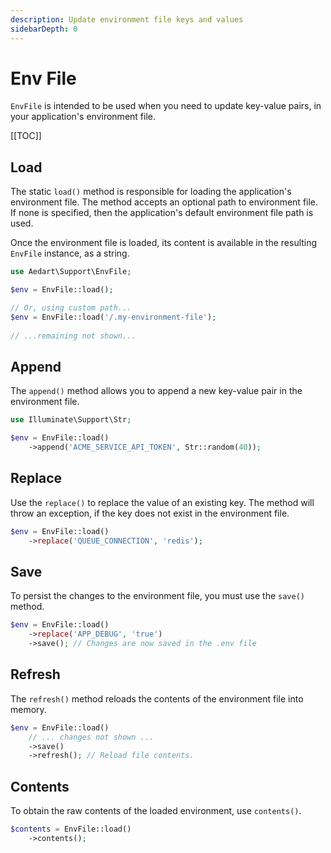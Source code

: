 ```yaml
---
description: Update environment file keys and values
sidebarDepth: 0
---
```


# Env File

`EnvFile` is intended to be used when you need to update key-value pairs, in your application's environment file.

[[TOC]]

## Load

The static `load()` method is responsible for loading the application's environment file.
The method accepts an optional path to environment file. If none is specified, then the application's default
environment file path is used.

Once the environment file is loaded, its content is available in the resulting `EnvFile` instance, as a string. 

```php
use Aedart\Support\EnvFile;

$env = EnvFile::load();

// Or, using custom path...
$env = EnvFile::load('/.my-environment-file');
    
// ...remaining not shown...
```

## Append

The `append()` method allows you to append a new key-value pair in the environment file. 

```php
use Illuminate\Support\Str;

$env = EnvFile::load()
    ->append('ACME_SERVICE_API_TOKEN', Str::random(40));
```

## Replace

Use the `replace()` to replace the value of an existing key.
The method will throw an exception, if the key does not exist in the environment file.

```php
$env = EnvFile::load()
    ->replace('QUEUE_CONNECTION', 'redis');
```

## Save

To persist the changes to the environment file, you must use the `save()` method. 

```php
$env = EnvFile::load()
    ->replace('APP_DEBUG', 'true')
    ->save(); // Changes are now saved in the .env file
```

## Refresh

The `refresh()` method reloads the contents of the environment file into memory.

```php
$env = EnvFile::load()
    // ... changes not shown ...
    ->save()
    ->refresh(); // Reload file contents.
```

## Contents 

To obtain the raw contents of the loaded environment, use `contents()`.

```php
$contents = EnvFile::load()
    ->contents();
```